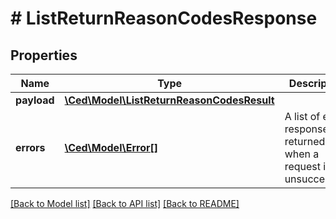 # # ListReturnReasonCodesResponse

## Properties

Name | Type | Description | Notes
------------ | ------------- | ------------- | -------------
**payload** | [**\Ced\Model\ListReturnReasonCodesResult**](ListReturnReasonCodesResult.md) |  | [optional]
**errors** | [**\Ced\Model\Error[]**](Error.md) | A list of error responses returned when a request is unsuccessful. | [optional]

[[Back to Model list]](../../README.md#models) [[Back to API list]](../../README.md#endpoints) [[Back to README]](../../README.md)
